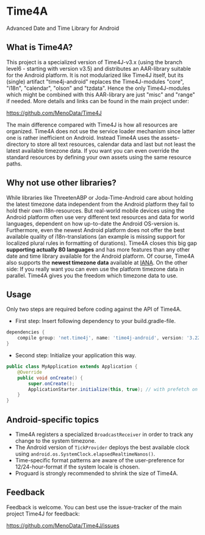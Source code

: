 # Time4A
Advanced Date and Time Library for Android

## What is Time4A?
This project is a specialized version of Time4J-v3.x (using the branch level6 - starting with version v3.5) and distributes
an AAR-library suitable for the Android platform. It is not modularized like Time4J itself, but its (single) artifact 
"time4j-android" replaces the Time4J-modules "core", "i18n", "calendar", "olson" and "tzdata". Hence the only Time4J-modules
which might be combined with this AAR-library are just "misc" and "range" if needed. More details and links can be found in
the main project under:

https://github.com/MenoData/Time4J

The main difference compared with Time4J is how all resources are organized. Time4A does not use the service loader mechanism
since latter one is rather inefficient on Android. Instead Time4A uses the assets-directory to store all text resources,
calendar data and last but not least the latest available timezone data. If you want you can even override the standard
resources by defining your own assets using the same resource paths.

## Why not use other libraries?
While libraries like ThreetenABP or Joda-Time-Android care about holding the latest timezone data independent
from the Android platform they fail to hold their own i18n-resources. But real-world mobile devices using the
Android platform often use very different text resources and data for world languages, dependent on how up-to-date
the Android OS-version is. Furthermore, even the newest Android platform does not offer the best available 
quality of i18n-translations (an example is missing support for localized plural rules in formatting of durations).
Time4A closes this big gap **supporting actually 80 languages** and has more features than any other date and time
library available for the Android platform. Of course, Time4A also supports the **newest timezone data** available
at [IANA](http://www.iana.org/time-zones). On the other side: If you really want you can even use the platform timezone
data in parallel. Time4A gives you the freedom which timezone data to use.

## Usage
Only two steps are required before coding against the API of Time4A.

- First step: Insert following dependency to your build.gradle-file.

```groovy
dependencies {
    compile group: 'net.time4j', name: 'time4j-android', version: '3.22-2016f'
}
```

- Second step: Initialize your application this way.
```java
public class MyApplication extends Application {
    @Override
    public void onCreate() {
        super.onCreate();
        ApplicationStarter.initialize(this, true); // with prefetch on background thread
    }
}
```

## Android-specific topics
- Time4A registers a specialized `BroadcastReceiver` in order to track any change to the system timezone.
- The Android version of `TickProvider` deploys the best available clock using `android.os.SystemClock.elapsedRealtimeNanos()`.
- Time-specific format patterns are aware of the user-preference for 12/24-hour-format if the system locale is chosen.
- Proguard is strongly recommended to shrink the size of Time4A.

## Feedback
Feedback is welcome. You can best use the issue-tracker of the main project Time4J for feedback:

https://github.com/MenoData/Time4J/issues
